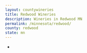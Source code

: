 ```yaml
---
layout: countywineries
title: Redwood Wineries
description: Wineries in Redwood MN
permalink: /minnesota/redwood/
county: redwood
state: mn
---
```

-
